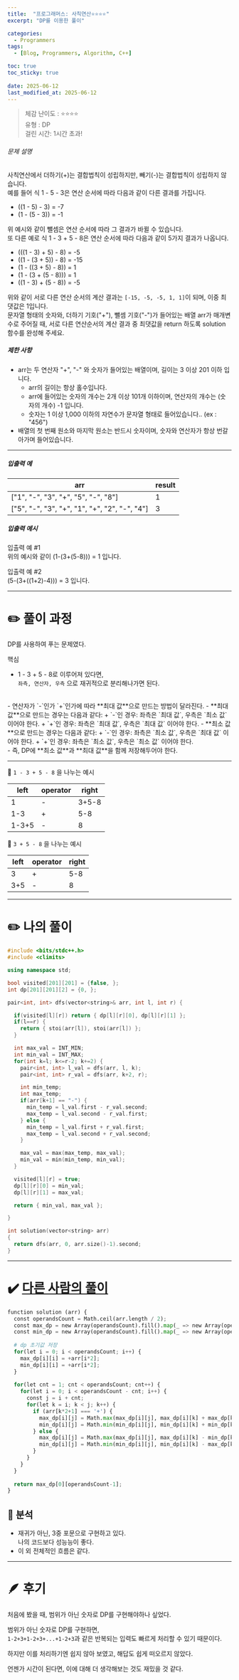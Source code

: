 ```yaml
---
title:  "프로그래머스: 사칙연산⭐⭐⭐⭐"
excerpt: "DP를 이용한 풀이"

categories:
  - Programmers
tags:
  - [Blog, Programmers, Algorithm, C++]

toc: true
toc_sticky: true
 
date: 2025-06-12
last_modified_at: 2025-06-12
---
```

> 체감 난이도 : ⭐⭐⭐⭐  
> 유형 : DP  
> 걸린 시간: 1시간 초과!  

###### 문제 설명

사칙연산에서 더하기(+)는 결합법칙이 성립하지만, 빼기(-)는 결합법칙이 성립하지 않습니다.  
예를 들어 식 1 - 5 - 3은 연산 순서에 따라 다음과 같이 다른 결과를 가집니다.

- ((1 - 5) - 3) = -7
- (1 - (5 - 3)) = -1

위 예시와 같이 뺄셈은 연산 순서에 따라 그 결과가 바뀔 수 있습니다.  
또 다른 예로 식 1 - 3 + 5 - 8은 연산 순서에 따라 다음과 같이 5가지 결과가 나옵니다.

- (((1 - 3) + 5) - 8) = -5
- ((1 - (3 + 5)) - 8) = -15
- (1 - ((3 + 5) - 8)) = 1
- (1 - (3 + (5 - 8))) = 1
- ((1 - 3) + (5 - 8)) = -5

위와 같이 서로 다른 연산 순서의 계산 결과는 `[-15, -5, -5, 1, 1]`이 되며, 이중 최댓값은 1입니다.  
문자열 형태의 숫자와, 더하기 기호("+"), 뺄셈 기호("-")가 들어있는 배열 arr가 매개변수로 주어질 때, 서로 다른 연산순서의 계산 결과 중 최댓값을 return 하도록 solution 함수를 완성해 주세요.

##### 제한 사항

- arr는 두 연산자 "+", "-" 와 숫자가 들어있는 배열이며, 길이는 3 이상 201 이하 입니다.
    - arr의 길이는 항상 홀수입니다.
    - arr에 들어있는 숫자의 개수는 2개 이상 101개 이하이며, 연산자의 개수는 (숫자의 개수) -1 입니다.
    - 숫자는 1 이상 1,000 이하의 자연수가 문자열 형태로 들어있습니다.. (ex : "456")
- 배열의 첫 번째 원소와 마지막 원소는 반드시 숫자이며, 숫자와 연산자가 항상 번갈아가며 들어있습니다.

---

##### 입출력 예

|arr|result|
|---|---|
|["1", "-", "3", "+", "5", "-", "8"]|1|
|["5", "-", "3", "+", "1", "+", "2", "-", "4"]|3|

##### 입출력 예시

입출력 예 #1  
위의 예시와 같이 (1-(3+(5-8))) = 1 입니다.

입출력 예 #2  
(5-(3+((1+2)-4))) = 3 입니다.

---

# ✏️ 풀이 과정

DP를 사용하여 푸는 문제였다.

핵심
- 1 - 3 + 5 - 8로 이루어져 있다면,  
 `좌측, 연산자, 우측` 으로 재귀적으로 분리해나가면 된다.
<br>
- 연산자가 `-`인가 `+`인가에 따라 **최대 값**으로 만드는 방법이 달라진다.
- **최대 값**으로 만드는 경우는 다음과 같다:
  + `-`인 경우: 좌측은 `최대 값`, 우측은 `최소 값` 이어야 한다.
  + `+`인 경우: 좌측은 `최대 값`, 우측은 `최대 값` 이어야 한다.
- **최소 값**으로 만드는 경우는 다음과 같다:
  + `-`인 경우: 좌측은 `최소 값`, 우측은 `최대 값` 이어야 한다.
  + `+`인 경우: 좌측은 `최소 값`, 우측은 `최소 값` 이어야 한다.  
<br>
- 즉, DP에 **최소 값**과 **최대 값**을 함께 저장해두어야 한다.

---

🔸 `1 - 3 + 5 - 8` 을 나누는 예시

| left | operator | right |
|---|---|---|
| 1 | - | 3+5-8 |
| 1-3 | + | 5-8 |
| 1-3+5 | - | 8 |

🔸 `3 + 5 - 8` 을 나누는 예시

| left | operator | right |
|---|---|---|
| 3 | + | 5-8 |
| 3+5 | - | 8 |

---

# ✏️ 나의 풀이
```cpp
#include <bits/stdc++.h>
#include <climits>

using namespace std;

bool visited[201][201] = {false, };
int dp[201][201][2] = {0, };

pair<int, int> dfs(vector<string>& arr, int l, int r) {

  if(visited[l][r]) return { dp[l][r][0], dp[l][r][1] };
  if(l==r) {
    return { stoi(arr[l]), stoi(arr[l]) };
  }

  int max_val = INT_MIN;
  int min_val = INT_MAX;
  for(int k=l; k<=r-2; k+=2) {
    pair<int, int> l_val = dfs(arr, l, k);
    pair<int, int> r_val = dfs(arr, k+2, r);

    int min_temp;
    int max_temp;
    if(arr[k+1] == "-") {
      min_temp = l_val.first - r_val.second;
      max_temp = l_val.second - r_val.first;
    } else {
      min_temp = l_val.first + r_val.first;
      max_temp = l_val.second + r_val.second;
    }

    max_val = max(max_temp, max_val);
    min_val = min(min_temp, min_val);
  }

  visited[l][r] = true;
  dp[l][r][0] = min_val;
  dp[l][r][1] = max_val;

  return { min_val, max_val };

}

int solution(vector<string> arr)
{
  return dfs(arr, 0, arr.size()-1).second;
}
```

---

# ✔️ [다른 사람의 풀이](https://velog.io/@longroadhome/%ED%94%84%EB%A1%9C%EA%B7%B8%EB%9E%98%EB%A8%B8%EC%8A%A4-LV.4-%EC%82%AC%EC%B9%99%EC%97%B0%EC%82%B0)
```python
function solution (arr) {
  const operandsCount = Math.ceil(arr.length / 2);
  const max_dp = new Array(operandsCount).fill().map(_ => new Array(operandsCount).fill(-Infinity));
  const min_dp = new Array(operandsCount).fill().map(_ => new Array(operandsCount).fill(Infinity));
  
  # dp 초기값 저장
  for(let i = 0; i < operandsCount; i++) {
    max_dp[i][i] = +arr[i*2];
    min_dp[i][i] = +arr[i*2];
  }
  
  for(let cnt = 1; cnt < operandsCount; cnt++) {
    for(let i = 0; i < operandsCount - cnt; i++) {
      const j = i + cnt;
      for(let k = i; k < j; k++) {
        if (arr[k*2+1] === '+') {
          max_dp[i][j] = Math.max(max_dp[i][j], max_dp[i][k] + max_dp[k+1][j]);
          min_dp[i][j] = Math.min(min_dp[i][j], min_dp[i][k] + min_dp[k+1][j]);
        } else {
          max_dp[i][j] = Math.max(max_dp[i][j], max_dp[i][k] - min_dp[k+1][j]);
          min_dp[i][j] = Math.min(min_dp[i][j], min_dp[i][k] - max_dp[k+1][j]);
        }
      }
    }
  }
  
  return max_dp[0][operandsCount-1];
}
```

## 🧐 분석
- 재귀가 아닌, 3중 포문으로 구현하고 있다.  
  나의 코드보다 성능능이 좋다.
- 이 외 전체적인 흐름은 같다.

---

# 🪶 후기

처음에 봤을 때, 범위가 아닌 숫자로 DP를 구현해야하나 싶었다.

범위가 아닌 숫자로 DP를 구현하면,  
`1-2+3+1-2+3+...+1-2+3`과 같은 반복되는 입력도 빠르게 처리할 수 있기 때문이다.

하지만 이를 처리하기엔 쉽지 않아 보였고, 해답도 쉽게 떠오르지 않았다.

언젠가 시간이 된다면, 이에 대해 더 생각해보는 것도 재밌을 것 같다.